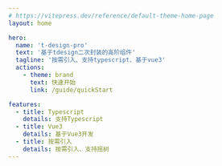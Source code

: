 ```yaml
---
# https://vitepress.dev/reference/default-theme-home-page
layout: home

hero:
  name: 't-design-pro'
  text: '基于tdesign二次封装的高阶组件'
  tagline: '按需引入、支持typescript、基于vue3'
  actions:
    - theme: brand
      text: 快速开始
      link: /guide/quickStart

features:
  - title: Typescript
    details: 支持Typescript
  - title: Vue3
    details: 基于Vue3开发
  - title: 按需引入
    details: 按需引入、支持摇树
---
```

